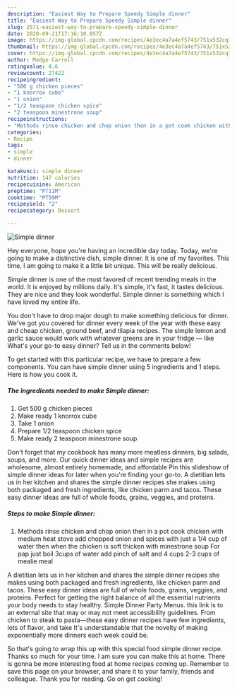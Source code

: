```yaml
---
description: "Easiest Way to Prepare Speedy Simple dinner"
title: "Easiest Way to Prepare Speedy Simple dinner"
slug: 2571-easiest-way-to-prepare-speedy-simple-dinner
date: 2020-09-21T17:16:10.857Z
image: https://img-global.cpcdn.com/recipes/4e3ec4a7a4ef5743/751x532cq70/simple-dinner-recipe-main-photo.jpg
thumbnail: https://img-global.cpcdn.com/recipes/4e3ec4a7a4ef5743/751x532cq70/simple-dinner-recipe-main-photo.jpg
cover: https://img-global.cpcdn.com/recipes/4e3ec4a7a4ef5743/751x532cq70/simple-dinner-recipe-main-photo.jpg
author: Madge Carroll
ratingvalue: 4.6
reviewcount: 27422
recipeingredient:
- "500 g chicken pieces"
- "1 knorrox cube"
- "1 onion"
- "1/2 teaspoon chicken spice"
- "2 teaspoon minestrone soup"
recipeinstructions:
- "Methods rinse chicken and chop onion then in a pot cook chicken with medium heat stove add chopped onion and spices with just a 1/4 cup of water then when the chicken is soft thicken with minestrone soup For pap just boil 3cups of water add pinch of salt and 4 cups 2-3 cups of mealie meal"
categories:
- Recipe
tags:
- simple
- dinner

katakunci: simple dinner 
nutrition: 147 calories
recipecuisine: American
preptime: "PT11M"
cooktime: "PT59M"
recipeyield: "2"
recipecategory: Dessert

---
```



![Simple dinner](https://img-global.cpcdn.com/recipes/4e3ec4a7a4ef5743/751x532cq70/simple-dinner-recipe-main-photo.jpg)

Hey everyone, hope you're having an incredible day today. Today, we're going to make a distinctive dish, simple dinner. It is one of my favorites. This time, I am going to make it a little bit unique. This will be really delicious.

Simple dinner is one of the most favored of recent trending meals in the world. It is enjoyed by millions daily. It's simple, it's fast, it tastes delicious. They are nice and they look wonderful. Simple dinner is something which I have loved my entire life.

You don&#39;t have to drop major dough to make something delicious for dinner. We&#39;ve got you covered for dinner every week of the year with these easy and cheap chicken, ground beef, and tilapia recipes. The simple lemon and garlic sauce would work with whatever greens are in your fridge — like What&#39;s your go-to easy dinner? Tell us in the comments below!


To get started with this particular recipe, we have to prepare a few components. You can have simple dinner using 5 ingredients and 1 steps. Here is how you cook it.

<!--inarticleads1-->

##### The ingredients needed to make Simple dinner:

1. Get 500 g chicken pieces
1. Make ready 1 knorrox cube
1. Take 1 onion
1. Prepare 1/2 teaspoon chicken spice
1. Make ready 2 teaspoon minestrone soup


Don&#39;t forget that my cookbook has many more meatless dinners, big salads, soups, and more. Our quick dinner ideas and simple recipes are wholesome, almost entirely homemade, and affordable Pin this slideshow of simple dinner ideas for later when you&#39;re finding your go-to. A dietitian lets us in her kitchen and shares the simple dinner recipes she makes using both packaged and fresh ingredients, like chicken parm and tacos. These easy dinner ideas are full of whole foods, grains, veggies, and proteins. 

<!--inarticleads2-->

##### Steps to make Simple dinner:

1. Methods rinse chicken and chop onion then in a pot cook chicken with medium heat stove add chopped onion and spices with just a 1/4 cup of water then when the chicken is soft thicken with minestrone soup For pap just boil 3cups of water add pinch of salt and 4 cups 2-3 cups of mealie meal


A dietitian lets us in her kitchen and shares the simple dinner recipes she makes using both packaged and fresh ingredients, like chicken parm and tacos. These easy dinner ideas are full of whole foods, grains, veggies, and proteins. Perfect for getting the right balance of all the essential nutrients your body needs to stay healthy. Simple Dinner Party Menus. this link is to an external site that may or may not meet accessibility guidelines. From chicken to steak to pasta—these easy dinner recipes have few ingredients, lots of flavor, and take It&#39;s understandable that the novelty of making exponentially more dinners each week could be. 

So that's going to wrap this up with this special food simple dinner recipe. Thanks so much for your time. I am sure you can make this at home. There is gonna be more interesting food at home recipes coming up. Remember to save this page on your browser, and share it to your family, friends and colleague. Thank you for reading. Go on get cooking!
